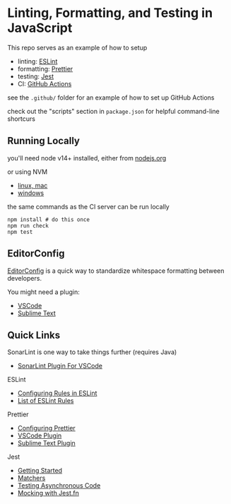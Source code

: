 # Linting, Formatting, and Testing in JavaScript

This repo serves as an example of how to setup

- linting: [ESLint](https://eslint.org/)
- formatting: [Prettier](https://prettier.io/)
- testing: [Jest](https://jestjs.io/)
- CI: [GitHub Actions](https://docs.github.com/en/actions)

see the `.github/` folder for an example of how to set up GitHub Actions

check out the "scripts" section in `package.json` for helpful command-line shortcurs

## Running Locally

you'll need node v14+ installed, either from [nodejs.org](https://nodejs.org/en/)

or using NVM

- [linux, mac](https://github.com/nvm-sh/nvm#installing-and-updating)
- [windows](https://github.com/coreybutler/nvm-windows#installation--upgrades)

the same commands as the CI server can be run locally

    npm install # do this once
    npm run check
    npm test

## EditorConfig

[EditorConfig](https://editorconfig.org/) is a quick way to standardize whitespace formatting between developers.

You might need a plugin:

- [VSCode](https://marketplace.visualstudio.com/items?itemName=EditorConfig.EditorConfig)
- [Sublime Text](https://github.com/sindresorhus/editorconfig-sublime#readme)

## Quick Links

SonarLint is one way to take things further (requires Java)

- [SonarLint Plugin For VSCode](https://marketplace.visualstudio.com/items?itemName=SonarSource.sonarlint-vscode)

ESLint

- [Configuring Rules in ESLint](https://eslint.org/docs/user-guide/configuring/rules#configuring-rules)
- [List of ESLint Rules](https://eslint.org/docs/rules/)

Prettier

- [Configuring Prettier](https://prettier.io/docs/en/configuration.html)
- [VSCode Plugin](https://marketplace.visualstudio.com/items?itemName=esbenp.prettier-vscode)
- [Sublime Text Plugin](https://github.com/jonlabelle/SublimeJsPrettier#readme)

Jest

- [Getting Started](https://jestjs.io/docs/getting-started)
- [Matchers](https://jestjs.io/docs/expect)
- [Testing Asynchronous Code](https://jestjs.io/docs/asynchronous)
- [Mocking with Jest.fn](https://jestjs.io/docs/mock-functions)
